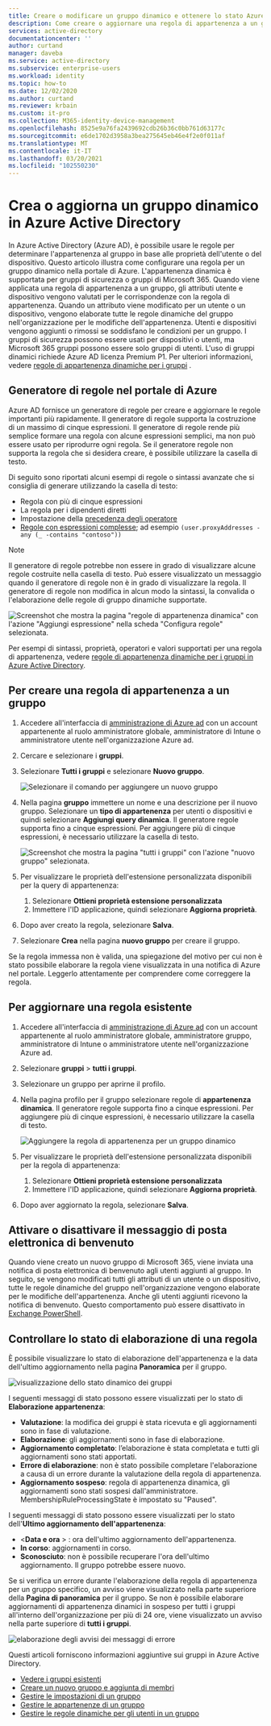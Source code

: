 ```yaml
---
title: Creare o modificare un gruppo dinamico e ottenere lo stato Azure AD | Microsoft Docs
description: Come creare o aggiornare una regola di appartenenza a un gruppo nella portale di Azure e controllarne lo stato di elaborazione.
services: active-directory
documentationcenter: ''
author: curtand
manager: daveba
ms.service: active-directory
ms.subservice: enterprise-users
ms.workload: identity
ms.topic: how-to
ms.date: 12/02/2020
ms.author: curtand
ms.reviewer: krbain
ms.custom: it-pro
ms.collection: M365-identity-device-management
ms.openlocfilehash: 8525e9a76fa2439692cdb26b36c0bb761d63177c
ms.sourcegitcommit: e6de1702d3958a3bea275645eb46e4f2e0f011af
ms.translationtype: MT
ms.contentlocale: it-IT
ms.lasthandoff: 03/20/2021
ms.locfileid: "102550230"
---
```

# <a name="create-or-update-a-dynamic-group-in-azure-active-directory"></a>Crea o aggiorna un gruppo dinamico in Azure Active Directory

In Azure Active Directory (Azure AD), è possibile usare le regole per determinare l'appartenenza al gruppo in base alle proprietà dell'utente o del dispositivo. Questo articolo illustra come configurare una regola per un gruppo dinamico nella portale di Azure.
L'appartenenza dinamica è supportata per gruppi di sicurezza o gruppi di Microsoft 365. Quando viene applicata una regola di appartenenza a un gruppo, gli attributi utente e dispositivo vengono valutati per le corrispondenze con la regola di appartenenza. Quando un attributo viene modificato per un utente o un dispositivo, vengono elaborate tutte le regole dinamiche del gruppo nell'organizzazione per le modifiche dell'appartenenza. Utenti e dispositivi vengono aggiunti o rimossi se soddisfano le condizioni per un gruppo. I gruppi di sicurezza possono essere usati per dispositivi o utenti, ma Microsoft 365 gruppi possono essere solo gruppi di utenti. L'uso di gruppi dinamici richiede Azure AD licenza Premium P1. Per ulteriori informazioni, vedere [regole di appartenenza dinamiche per i gruppi](./groups-dynamic-membership.md) . 

## <a name="rule-builder-in-the-azure-portal"></a>Generatore di regole nel portale di Azure

Azure AD fornisce un generatore di regole per creare e aggiornare le regole importanti più rapidamente. Il generatore di regole supporta la costruzione di un massimo di cinque espressioni. Il generatore di regole rende più semplice formare una regola con alcune espressioni semplici, ma non può essere usato per riprodurre ogni regola. Se il generatore regole non supporta la regola che si desidera creare, è possibile utilizzare la casella di testo.

Di seguito sono riportati alcuni esempi di regole o sintassi avanzate che si consiglia di generare utilizzando la casella di testo:

- Regola con più di cinque espressioni
- La regola per i dipendenti diretti
- Impostazione della [precedenza degli operatore](groups-dynamic-membership.md#operator-precedence)
- [Regole con espressioni complesse](groups-dynamic-membership.md#rules-with-complex-expressions); ad esempio `(user.proxyAddresses -any (_ -contains "contoso"))`

> [!NOTE]
> Il generatore di regole potrebbe non essere in grado di visualizzare alcune regole costruite nella casella di testo. Può essere visualizzato un messaggio quando il generatore di regole non è in grado di visualizzare la regola. Il generatore di regole non modifica in alcun modo la sintassi, la convalida o l'elaborazione delle regole di gruppo dinamiche supportate.

![Screenshot che mostra la pagina "regole di appartenenza dinamica" con l'azione "Aggiungi espressione" nella scheda "Configura regole" selezionata.](./media/groups-create-rule/update-dynamic-group-rule.png)

Per esempi di sintassi, proprietà, operatori e valori supportati per una regola di appartenenza, vedere [regole di appartenenza dinamiche per i gruppi in Azure Active Directory](groups-dynamic-membership.md).

## <a name="to-create-a-group-membership-rule"></a>Per creare una regola di appartenenza a un gruppo

1. Accedere all'interfaccia di [amministrazione di Azure ad](https://aad.portal.azure.com) con un account appartenente al ruolo amministratore globale, amministratore di Intune o amministratore utente nell'organizzazione Azure ad.
1. Cercare e selezionare i **gruppi**.
1. Selezionare **Tutti i gruppi** e selezionare **Nuovo gruppo**.

   ![Selezionare il comando per aggiungere un nuovo gruppo](./media/groups-create-rule/create-new-group-azure-active-directory.png)

1. Nella pagina **gruppo** immettere un nome e una descrizione per il nuovo gruppo. Selezionare un **tipo di appartenenza** per utenti o dispositivi e quindi selezionare **Aggiungi query dinamica**. Il generatore regole supporta fino a cinque espressioni. Per aggiungere più di cinque espressioni, è necessario utilizzare la casella di testo.

   ![Screenshot che mostra la pagina "tutti i gruppi" con l'azione "nuovo gruppo" selezionata.](./media/groups-create-rule/add-dynamic-group-rule.png)

1. Per visualizzare le proprietà dell'estensione personalizzata disponibili per la query di appartenenza:
   1. Selezionare **Ottieni proprietà estensione personalizzata**
   1. Immettere l'ID applicazione, quindi selezionare **Aggiorna proprietà**.
1. Dopo aver creato la regola, selezionare **Salva**.
1. Selezionare **Crea** nella pagina **nuovo gruppo** per creare il gruppo.

Se la regola immessa non è valida, una spiegazione del motivo per cui non è stato possibile elaborare la regola viene visualizzata in una notifica di Azure nel portale. Leggerlo attentamente per comprendere come correggere la regola.

## <a name="to-update-an-existing-rule"></a>Per aggiornare una regola esistente

1. Accedere all'interfaccia di [amministrazione di Azure ad](https://aad.portal.azure.com) con un account appartenente al ruolo amministratore globale, amministratore gruppo, amministratore di Intune o amministratore utente nell'organizzazione Azure ad.
1. Selezionare **gruppi**  >  **tutti i gruppi**.
1. Selezionare un gruppo per aprirne il profilo.
1. Nella pagina profilo per il gruppo selezionare regole di **appartenenza dinamica**. Il generatore regole supporta fino a cinque espressioni. Per aggiungere più di cinque espressioni, è necessario utilizzare la casella di testo.

   ![Aggiungere la regola di appartenenza per un gruppo dinamico](./media/groups-create-rule/update-dynamic-group-rule.png)

1. Per visualizzare le proprietà dell'estensione personalizzata disponibili per la regola di appartenenza:
   1. Selezionare **Ottieni proprietà estensione personalizzata**
   1. Immettere l'ID applicazione, quindi selezionare **Aggiorna proprietà**.
1. Dopo aver aggiornato la regola, selezionare **Salva**.

## <a name="turn-on-or-off-welcome-email"></a>Attivare o disattivare il messaggio di posta elettronica di benvenuto

Quando viene creato un nuovo gruppo di Microsoft 365, viene inviata una notifica di posta elettronica di benvenuto agli utenti aggiunti al gruppo. In seguito, se vengono modificati tutti gli attributi di un utente o un dispositivo, tutte le regole dinamiche del gruppo nell'organizzazione vengono elaborate per le modifiche dell'appartenenza. Anche gli utenti aggiunti ricevono la notifica di benvenuto. Questo comportamento può essere disattivato in [Exchange PowerShell](/powershell/module/exchange/users-and-groups/Set-UnifiedGroup).

## <a name="check-processing-status-for-a-rule"></a>Controllare lo stato di elaborazione di una regola

È possibile visualizzare lo stato di elaborazione dell'appartenenza e la data dell'ultimo aggiornamento nella pagina **Panoramica** per il gruppo.
  
  ![visualizzazione dello stato dinamico dei gruppi](./media/groups-create-rule/group-status.png)

I seguenti messaggi di stato possono essere visualizzati per lo stato di **Elaborazione appartenenza**:

- **Valutazione**: la modifica dei gruppi è stata ricevuta e gli aggiornamenti sono in fase di valutazione.
- **Elaborazione**: gli aggiornamenti sono in fase di elaborazione.
- **Aggiornamento completato**: l’elaborazione è stata completata e tutti gli aggiornamenti sono stati apportati.
- **Errore di elaborazione**: non è stato possibile completare l'elaborazione a causa di un errore durante la valutazione della regola di appartenenza.
- **Aggiornamento sospeso**: regola di appartenenza dinamica, gli aggiornamenti sono stati sospesi dall'amministratore. MembershipRuleProcessingState è impostato su "Paused".

I seguenti messaggi di stato possono essere visualizzati per lo stato dell'**Ultimo aggiornamento dell'appartenenza**:

- &lt;**Data e ora** &gt; : ora dell'ultimo aggiornamento dell'appartenenza.
- **In corso**: aggiornamenti in corso.
- **Sconosciuto**: non è possibile recuperare l'ora dell'ultimo aggiornamento. Il gruppo potrebbe essere nuovo.

Se si verifica un errore durante l'elaborazione della regola di appartenenza per un gruppo specifico, un avviso viene visualizzato nella parte superiore della **Pagina di panoramica** per il gruppo. Se non è possibile elaborare aggiornamenti di appartenenza dinamici in sospeso per tutti i gruppi all'interno dell'organizzazione per più di 24 ore, viene visualizzato un avviso nella parte superiore di **tutti i gruppi**.

![elaborazione degli avvisi dei messaggi di errore](./media/groups-create-rule/processing-error.png)

Questi articoli forniscono informazioni aggiuntive sui gruppi in Azure Active Directory.

- [Vedere i gruppi esistenti](../fundamentals/active-directory-groups-view-azure-portal.md)
- [Creare un nuovo gruppo e aggiunta di membri](../fundamentals/active-directory-groups-create-azure-portal.md)
- [Gestire le impostazioni di un gruppo](../fundamentals/active-directory-groups-settings-azure-portal.md)
- [Gestire le appartenenze di un gruppo](../fundamentals/active-directory-groups-membership-azure-portal.md)
- [Gestire le regole dinamiche per gli utenti in un gruppo](groups-dynamic-membership.md)